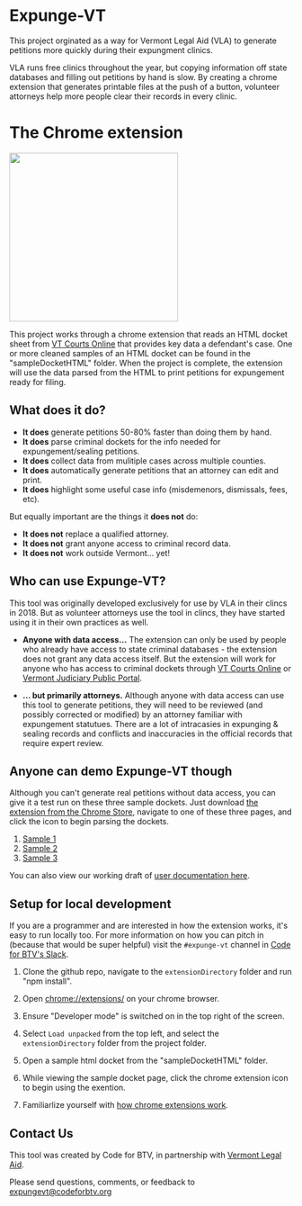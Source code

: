# Expunge-VT

This project orginated as a way for Vermont Legal Aid (VLA) to generate petitions more quickly during their expungment clinics.

VLA runs free clinics throughout the year, but copying information off state databases and filling out petitions by hand is slow. By creating a chrome extension that generates printable files at the push of a button, volunteer attorneys help more people clear their records in every clinic. 

# The Chrome extension

[<img src="https://uploads-ssl.webflow.com/5f4f5872323e026126988212/5f56321f2220c927ad18423e_ChromeWebStore_BadgeWBorder_v2_496x150.png" width=300/>](https://chrome.google.com/webstore/detail/expungevt/kkooclhchngcejjphmbafbkkpnaimadn)

This project works through a chrome extension that reads an HTML docket sheet from [VT Courts Online](https://secure.vermont.gov/vtcdas/user) that provides key data a defendant's case. One or more cleaned samples of an HTML docket can be found in the "sampleDocketHTML" folder. When the project is complete, the extension will use the data parsed from the HTML to print petitions for expungement ready for filing.

## What does it do?

- **It does** generate petitions 50-80% faster than doing them by hand.
- **It does** parse criminal dockets for the info needed for expungement/sealing petitions.
- **It does** collect data from mulitiple cases across multiple counties.
- **It does** automatically generate petitions that an attorney can edit and print.
- **It does** highlight some useful case info (misdemenors, dismissals, fees, etc).

But equally important are the things it **does not** do:

- **It does not** replace a qualified attorney.
- **It does not** grant anyone access to criminal record data.
- **It does not** work outside Vermont... yet!

## Who can use Expunge-VT?

This tool was originally developed exclusively for use by VLA in their clincs in 2018. But as volunteer attorneys use the tool in clincs, they have started using it in their own practices as well. 

- **Anyone with data access...** The extension can only be used by people who already have access to state criminal databases - the extension does not grant any data access itself. But the extension will work for anyone who has access to criminal dockets through [VT Courts Online](https://secure.vermont.gov/vtcdas/user) or [Vermont Judiciary Public Portal](https://publicportal.courts.vt.gov/Portal).

- **... but primarily attorneys.** Although anyone with data access can use this tool to generate petitions, they will need to be reviewed (and possibly corrected or modified) by an attorney familiar with expungement statutues. There are a lot of intracasies in expunging & sealing records and conflicts and inaccuracies in the official records that require expert review.

## Anyone can demo Expunge-VT though
Although you can't generate real petitions without data access, you can give it a test run on these three sample dockets. Just download [the extension from the Chrome Store](https://chrome.google.com/webstore/detail/expungevt/kkooclhchngcejjphmbafbkkpnaimadn), navigate to one of these three pages, and click the icon to begin parsing the dockets. 

1. [Sample 1](http://htmlpreview.github.io/?https://github.com/codeforbtv/expunge-vt/blob/master/sampleDocketHTML/sample1.html)
1. [Sample 2](http://htmlpreview.github.io/?https://github.com/codeforbtv/expunge-vt/blob/master/sampleDocketHTML/sample2.html)
1. [Sample 3](http://htmlpreview.github.io/?https://github.com/codeforbtv/expunge-vt/blob/master/sampleDocketHTML/sample3.html)

You can also view our working draft of [user documentation here](https://docs.google.com/document/d/1tsb6ATu75B6rkEfKKBy32mENy5KHYtM-_wrg36Plc50/edit?usp=sharing).

## Setup for local development
If you are a programmer and are interested in how the extension works, it's easy to run locally too. For more information on how you can pitch in (because that would be super helpful) visit the `#expunge-vt` channel in [Code for BTV's Slack](http://cfbtv-slackin.herokuapp.com/).

1. Clone the github repo, navigate to the `extensionDirectory` folder and run "npm install".

1. Open [chrome://extensions/](chrome://extensions/) on your chrome browser.

1. Ensure "Developer mode" is switched on in the top right of the screen.

1. Select `Load unpacked` from the top left, and select the `extensionDirectory` folder from the project folder.

1. Open a sample html docket from the "sampleDocketHTML" folder.

1. While viewing the sample docket page, click the chrome extension icon to begin using the exention.

1. Familiarlize yourself with [how chrome extensions work](./README_EXTENSIONS_OVERVIEW.md).

## Contact Us
This tool was created by Code for BTV, in partnership with [Vermont Legal Aid](https://www.vtlegalaid.org/). 

Please send questions, comments, or feedback to expungevt@codeforbtv.org
